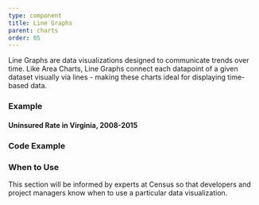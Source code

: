 ```yaml
---
type: component
title: Line Graphs
parent: charts
order: 05
---
```

<p>
  Line Graphs are data visualizations designed to communicate trends over time.
  Like Area Charts, Line Graphs connect each datapoint of a given dataset
  visually via lines - making these charts ideal for displaying time-based data.
</p>
<h3>Example</h3>
<div class="dds-widget">
  <h4 class="dds-widget-title">Uninsured Rate in Virginia, 2008-2015</h4>
  <div class="dds-chart dds-line-graph" id="dds-line-graph"></div>
</div>
<h3>Code Example</h3>
<h3>When to Use</h3>
<p>
  This section will be informed by experts at Census so that developers and
  project managers know when to use a particular data visualization.
</p>
